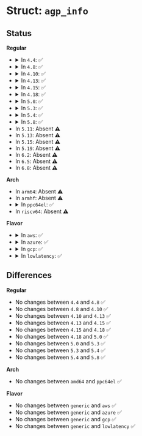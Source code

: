# Struct: <code>agp_info</code>

## Status
<b>Regular</b>
<ul>
<li>
<details>
<summary>In <code>4.4</code>: ✅</summary>

```c
struct agp_info {
    struct agp_version version;
    u32 bridge_id;
    u32 agp_mode;
    long unsigned int aper_base;
    size_t aper_size;
    size_t pg_total;
    size_t pg_system;
    size_t pg_used;
};
```
</details>
</li>
<li>
<details>
<summary>In <code>4.8</code>: ✅</summary>

```c
struct agp_info {
    struct agp_version version;
    u32 bridge_id;
    u32 agp_mode;
    long unsigned int aper_base;
    size_t aper_size;
    size_t pg_total;
    size_t pg_system;
    size_t pg_used;
};
```
</details>
</li>
<li>
<details>
<summary>In <code>4.10</code>: ✅</summary>

```c
struct agp_info {
    struct agp_version version;
    u32 bridge_id;
    u32 agp_mode;
    long unsigned int aper_base;
    size_t aper_size;
    size_t pg_total;
    size_t pg_system;
    size_t pg_used;
};
```
</details>
</li>
<li>
<details>
<summary>In <code>4.13</code>: ✅</summary>

```c
struct agp_info {
    struct agp_version version;
    u32 bridge_id;
    u32 agp_mode;
    long unsigned int aper_base;
    size_t aper_size;
    size_t pg_total;
    size_t pg_system;
    size_t pg_used;
};
```
</details>
</li>
<li>
<details>
<summary>In <code>4.15</code>: ✅</summary>

```c
struct agp_info {
    struct agp_version version;
    u32 bridge_id;
    u32 agp_mode;
    long unsigned int aper_base;
    size_t aper_size;
    size_t pg_total;
    size_t pg_system;
    size_t pg_used;
};
```
</details>
</li>
<li>
<details>
<summary>In <code>4.18</code>: ✅</summary>

```c
struct agp_info {
    struct agp_version version;
    u32 bridge_id;
    u32 agp_mode;
    long unsigned int aper_base;
    size_t aper_size;
    size_t pg_total;
    size_t pg_system;
    size_t pg_used;
};
```
</details>
</li>
<li>
<details>
<summary>In <code>5.0</code>: ✅</summary>

```c
struct agp_info {
    struct agp_version version;
    u32 bridge_id;
    u32 agp_mode;
    long unsigned int aper_base;
    size_t aper_size;
    size_t pg_total;
    size_t pg_system;
    size_t pg_used;
};
```
</details>
</li>
<li>
<details>
<summary>In <code>5.3</code>: ✅</summary>

```c
struct agp_info {
    struct agp_version version;
    u32 bridge_id;
    u32 agp_mode;
    long unsigned int aper_base;
    size_t aper_size;
    size_t pg_total;
    size_t pg_system;
    size_t pg_used;
};
```
</details>
</li>
<li>
<details>
<summary>In <code>5.4</code>: ✅</summary>

```c
struct agp_info {
    struct agp_version version;
    u32 bridge_id;
    u32 agp_mode;
    long unsigned int aper_base;
    size_t aper_size;
    size_t pg_total;
    size_t pg_system;
    size_t pg_used;
};
```
</details>
</li>
<li>
<details>
<summary>In <code>5.8</code>: ✅</summary>

```c
struct agp_info {
    struct agp_version version;
    u32 bridge_id;
    u32 agp_mode;
    long unsigned int aper_base;
    size_t aper_size;
    size_t pg_total;
    size_t pg_system;
    size_t pg_used;
};
```
</details>
</li>
<li>
In <code>5.11</code>: Absent ⚠️
</li>
<li>
In <code>5.13</code>: Absent ⚠️
</li>
<li>
In <code>5.15</code>: Absent ⚠️
</li>
<li>
In <code>5.19</code>: Absent ⚠️
</li>
<li>
In <code>6.2</code>: Absent ⚠️
</li>
<li>
In <code>6.5</code>: Absent ⚠️
</li>
<li>
In <code>6.8</code>: Absent ⚠️
</li>
</ul>
<b>Arch</b>
<ul>
<li>
In <code>arm64</code>: Absent ⚠️
</li>
<li>
In <code>armhf</code>: Absent ⚠️
</li>
<li>
<details>
<summary>In <code>ppc64el</code>: ✅</summary>

```c
struct agp_info {
    struct agp_version version;
    u32 bridge_id;
    u32 agp_mode;
    long unsigned int aper_base;
    size_t aper_size;
    size_t pg_total;
    size_t pg_system;
    size_t pg_used;
};
```
</details>
</li>
<li>
In <code>riscv64</code>: Absent ⚠️
</li>
</ul>
<b>Flavor</b>
<ul>
<li>
<details>
<summary>In <code>aws</code>: ✅</summary>

```c
struct agp_info {
    struct agp_version version;
    u32 bridge_id;
    u32 agp_mode;
    long unsigned int aper_base;
    size_t aper_size;
    size_t pg_total;
    size_t pg_system;
    size_t pg_used;
};
```
</details>
</li>
<li>
<details>
<summary>In <code>azure</code>: ✅</summary>

```c
struct agp_info {
    struct agp_version version;
    u32 bridge_id;
    u32 agp_mode;
    long unsigned int aper_base;
    size_t aper_size;
    size_t pg_total;
    size_t pg_system;
    size_t pg_used;
};
```
</details>
</li>
<li>
<details>
<summary>In <code>gcp</code>: ✅</summary>

```c
struct agp_info {
    struct agp_version version;
    u32 bridge_id;
    u32 agp_mode;
    long unsigned int aper_base;
    size_t aper_size;
    size_t pg_total;
    size_t pg_system;
    size_t pg_used;
};
```
</details>
</li>
<li>
<details>
<summary>In <code>lowlatency</code>: ✅</summary>

```c
struct agp_info {
    struct agp_version version;
    u32 bridge_id;
    u32 agp_mode;
    long unsigned int aper_base;
    size_t aper_size;
    size_t pg_total;
    size_t pg_system;
    size_t pg_used;
};
```
</details>
</li>
</ul>

## Differences
<b>Regular</b>
<ul>
<li>
No changes between <code>4.4</code> and <code>4.8</code> ✅
</li>
<li>
No changes between <code>4.8</code> and <code>4.10</code> ✅
</li>
<li>
No changes between <code>4.10</code> and <code>4.13</code> ✅
</li>
<li>
No changes between <code>4.13</code> and <code>4.15</code> ✅
</li>
<li>
No changes between <code>4.15</code> and <code>4.18</code> ✅
</li>
<li>
No changes between <code>4.18</code> and <code>5.0</code> ✅
</li>
<li>
No changes between <code>5.0</code> and <code>5.3</code> ✅
</li>
<li>
No changes between <code>5.3</code> and <code>5.4</code> ✅
</li>
<li>
No changes between <code>5.4</code> and <code>5.8</code> ✅
</li>
</ul>
<b>Arch</b>
<ul>
<li>
No changes between <code>amd64</code> and <code>ppc64el</code> ✅
</li>
</ul>
<b>Flavor</b>
<ul>
<li>
No changes between <code>generic</code> and <code>aws</code> ✅
</li>
<li>
No changes between <code>generic</code> and <code>azure</code> ✅
</li>
<li>
No changes between <code>generic</code> and <code>gcp</code> ✅
</li>
<li>
No changes between <code>generic</code> and <code>lowlatency</code> ✅
</li>
</ul>
